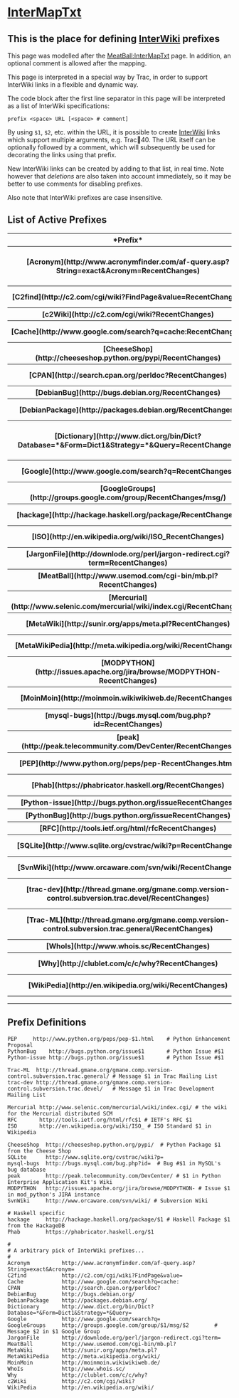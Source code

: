 # [InterMapTxt](inter-map-txt)

## This is the place for defining [InterWiki](inter-wiki) prefixes


This page was modelled after the [ MeatBall:InterMapTxt](http://www.usemod.com/cgi-bin/mb.pl?InterMapTxt) page.
In addition, an optional comment is allowed after the mapping.


This page is interpreted in a special way by Trac, in order to support
InterWiki links in a flexible and dynamic way.


The code block after the first line separator in this page
will be interpreted as a list of InterWiki specifications:

```wiki
prefix <space> URL [<space> # comment]
```


By using `$1`, `$2`, etc. within the URL, it is possible to create 
[InterWiki](inter-wiki) links which support multiple arguments, e.g. Trac:ticket:40.
The URL itself can be optionally followed by a comment, 
which will subsequently be used for decorating the links 
using that prefix.


New InterWiki links can be created by adding to that list, in real time.
Note however that *deletions* are also taken into account immediately,
so it may be better to use comments for disabling prefixes.


Also note that InterWiki prefixes are case insensitive.

## List of Active Prefixes

<table><tr><th>*Prefix*</th>
<th>*Site*</th></tr>
<tr><th>[Acronym](http://www.acronymfinder.com/af-query.asp?String=exact&Acronym=RecentChanges)</th>
<th>[http://www.acronymfinder.com/af-query.asp?String=exact&Acronym=](http://www.acronymfinder.com/af-query.asp?String=exact&Acronym=)</th></tr>
<tr><th>[C2find](http://c2.com/cgi/wiki?FindPage&value=RecentChanges)</th>
<th>[http://c2.com/cgi/wiki?FindPage&value=](http://c2.com/cgi/wiki?FindPage&value=)</th></tr>
<tr><th>[c2Wiki](http://c2.com/cgi/wiki?RecentChanges)</th>
<th>[http://c2.com/cgi/wiki?](http://c2.com/cgi/wiki?)</th></tr>
<tr><th>[Cache](http://www.google.com/search?q=cache:RecentChanges)</th>
<th>[http://www.google.com/search?q=cache:](http://www.google.com/search?q=cache:)</th></tr>
<tr><th>[CheeseShop](http://cheeseshop.python.org/pypi/RecentChanges)</th>
<th>[Python Package $1 from the Cheese Shop](http://cheeseshop.python.org/pypi/)</th></tr>
<tr><th>[CPAN](http://search.cpan.org/perldoc?RecentChanges)</th>
<th>[http://search.cpan.org/perldoc?](http://search.cpan.org/perldoc?)</th></tr>
<tr><th>[DebianBug](http://bugs.debian.org/RecentChanges)</th>
<th>[http://bugs.debian.org/](http://bugs.debian.org/)</th></tr>
<tr><th>[DebianPackage](http://packages.debian.org/RecentChanges)</th>
<th>[http://packages.debian.org/](http://packages.debian.org/)</th></tr>
<tr><th>[Dictionary](http://www.dict.org/bin/Dict?Database=*&Form=Dict1&Strategy=*&Query=RecentChanges)</th>
<th>[http://www.dict.org/bin/Dict?Database=\*&Form=Dict1&Strategy=\*&Query=](http://www.dict.org/bin/Dict?Database=*&Form=Dict1&Strategy=*&Query=)</th></tr>
<tr><th>[Google](http://www.google.com/search?q=RecentChanges)</th>
<th>[http://www.google.com/search?q=](http://www.google.com/search?q=)</th></tr>
<tr><th>[GoogleGroups](http://groups.google.com/group/RecentChanges/msg/)</th>
<th>[Message $2 in $1 Google Group](http://groups.google.com/group/$1/msg/$2)</th></tr>
<tr><th>[hackage](http://hackage.haskell.org/package/RecentChanges)</th>
<th>[Haskell Package $1 from the HackageDB](http://hackage.haskell.org/package/$1)</th></tr>
<tr><th>[ISO](http://en.wikipedia.org/wiki/ISO_RecentChanges)</th>
<th>[ISO Standard $1 in Wikipedia](http://en.wikipedia.org/wiki/ISO_)</th></tr>
<tr><th>[JargonFile](http://downlode.org/perl/jargon-redirect.cgi?term=RecentChanges)</th>
<th>[http://downlode.org/perl/jargon-redirect.cgi?term=](http://downlode.org/perl/jargon-redirect.cgi?term=)</th></tr>
<tr><th>[MeatBall](http://www.usemod.com/cgi-bin/mb.pl?RecentChanges)</th>
<th>[http://www.usemod.com/cgi-bin/mb.pl?](http://www.usemod.com/cgi-bin/mb.pl?)</th></tr>
<tr><th>[Mercurial](http://www.selenic.com/mercurial/wiki/index.cgi/RecentChanges)</th>
<th>[the wiki for the Mercurial distributed SCM](http://www.selenic.com/mercurial/wiki/index.cgi/)</th></tr>
<tr><th>[MetaWiki](http://sunir.org/apps/meta.pl?RecentChanges)</th>
<th>[http://sunir.org/apps/meta.pl?](http://sunir.org/apps/meta.pl?)</th></tr>
<tr><th>[MetaWikiPedia](http://meta.wikipedia.org/wiki/RecentChanges)</th>
<th>[http://meta.wikipedia.org/wiki/](http://meta.wikipedia.org/wiki/)</th></tr>
<tr><th>[MODPYTHON](http://issues.apache.org/jira/browse/MODPYTHON-RecentChanges)</th>
<th>[Issue $1 in mod_python's JIRA instance](http://issues.apache.org/jira/browse/MODPYTHON-)</th></tr>
<tr><th>[MoinMoin](http://moinmoin.wikiwikiweb.de/RecentChanges)</th>
<th>[http://moinmoin.wikiwikiweb.de/](http://moinmoin.wikiwikiweb.de/)</th></tr>
<tr><th>[mysql-bugs](http://bugs.mysql.com/bug.php?id=RecentChanges)</th>
<th>[Bug \#$1 in MySQL's bug database](http://bugs.mysql.com/bug.php?id=)</th></tr>
<tr><th>[peak](http://peak.telecommunity.com/DevCenter/RecentChanges)</th>
<th>[$1 in Python Enterprise Application Kit's Wiki](http://peak.telecommunity.com/DevCenter/)</th></tr>
<tr><th>[PEP](http://www.python.org/peps/pep-RecentChanges.html)</th>
<th>[Python Enhancement Proposal](http://www.python.org/peps/pep-$1.html)</th></tr>
<tr><th>[Phab](https://phabricator.haskell.org/RecentChanges)</th>
<th>[https://phabricator.haskell.org/$1](https://phabricator.haskell.org/$1)</th></tr>
<tr><th>[Python-issue](http://bugs.python.org/issueRecentChanges)</th>
<th>[Python Issue \#$1](http://bugs.python.org/issue$1)</th></tr>
<tr><th>[PythonBug](http://bugs.python.org/issueRecentChanges)</th>
<th>[Python Issue \#$1](http://bugs.python.org/issue$1)</th></tr>
<tr><th>[RFC](http://tools.ietf.org/html/rfcRecentChanges)</th>
<th>[IETF's RFC $1](http://tools.ietf.org/html/rfc$1)</th></tr>
<tr><th>[SQLite](http://www.sqlite.org/cvstrac/wiki?p=RecentChanges)</th>
<th>[http://www.sqlite.org/cvstrac/wiki?p=](http://www.sqlite.org/cvstrac/wiki?p=)</th></tr>
<tr><th>[SvnWiki](http://www.orcaware.com/svn/wiki/RecentChanges)</th>
<th>[Subversion Wiki](http://www.orcaware.com/svn/wiki/)</th></tr>
<tr><th>[trac-dev](http://thread.gmane.org/gmane.comp.version-control.subversion.trac.devel/RecentChanges)</th>
<th>[Message $1 in Trac Development Mailing List](http://thread.gmane.org/gmane.comp.version-control.subversion.trac.devel/)</th></tr>
<tr><th>[Trac-ML](http://thread.gmane.org/gmane.comp.version-control.subversion.trac.general/RecentChanges)</th>
<th>[Message $1 in Trac Mailing List](http://thread.gmane.org/gmane.comp.version-control.subversion.trac.general/)</th></tr>
<tr><th>[WhoIs](http://www.whois.sc/RecentChanges)</th>
<th>[http://www.whois.sc/](http://www.whois.sc/)</th></tr>
<tr><th>[Why](http://clublet.com/c/c/why?RecentChanges)</th>
<th>[http://clublet.com/c/c/why?](http://clublet.com/c/c/why?)</th></tr>
<tr><th>[WikiPedia](http://en.wikipedia.org/wiki/RecentChanges)</th>
<th>[http://en.wikipedia.org/wiki/](http://en.wikipedia.org/wiki/)</th></tr></table>

---

## Prefix Definitions

```wiki
PEP     http://www.python.org/peps/pep-$1.html    # Python Enhancement Proposal 
PythonBug    http://bugs.python.org/issue$1       # Python Issue #$1
Python-issue http://bugs.python.org/issue$1       # Python Issue #$1

Trac-ML  http://thread.gmane.org/gmane.comp.version-control.subversion.trac.general/ # Message $1 in Trac Mailing List
trac-dev http://thread.gmane.org/gmane.comp.version-control.subversion.trac.devel/   # Message $1 in Trac Development Mailing List

Mercurial http://www.selenic.com/mercurial/wiki/index.cgi/ # the wiki for the Mercurial distributed SCM
RFC       http://tools.ietf.org/html/rfc$1 # IETF's RFC $1
ISO       http://en.wikipedia.org/wiki/ISO_ # ISO Standard $1 in Wikipedia

CheeseShop  http://cheeseshop.python.org/pypi/  # Python Package $1 from the Cheese Shop
SQLite      http://www.sqlite.org/cvstrac/wiki?p= 
mysql-bugs  http://bugs.mysql.com/bug.php?id=  # Bug #$1 in MySQL's bug database
peak        http://peak.telecommunity.com/DevCenter/ # $1 in Python Enterprise Application Kit's Wiki
MODPYTHON   http://issues.apache.org/jira/browse/MODPYTHON- # Issue $1 in mod_python's JIRA instance
SvnWiki     http://www.orcaware.com/svn/wiki/ # Subversion Wiki

# Haskell specific
hackage     http://hackage.haskell.org/package/$1 # Haskell Package $1 from the HackageDB
Phab        https://phabricator.haskell.org/$1

#
# A arbitrary pick of InterWiki prefixes...
#
Acronym          http://www.acronymfinder.com/af-query.asp?String=exact&Acronym=
C2find           http://c2.com/cgi/wiki?FindPage&value=
Cache            http://www.google.com/search?q=cache:
CPAN             http://search.cpan.org/perldoc?
DebianBug        http://bugs.debian.org/
DebianPackage    http://packages.debian.org/
Dictionary       http://www.dict.org/bin/Dict?Database=*&Form=Dict1&Strategy=*&Query=
Google           http://www.google.com/search?q=
GoogleGroups     http://groups.google.com/group/$1/msg/$2        # Message $2 in $1 Google Group
JargonFile       http://downlode.org/perl/jargon-redirect.cgi?term=
MeatBall         http://www.usemod.com/cgi-bin/mb.pl?
MetaWiki         http://sunir.org/apps/meta.pl?
MetaWikiPedia    http://meta.wikipedia.org/wiki/
MoinMoin         http://moinmoin.wikiwikiweb.de/
WhoIs            http://www.whois.sc/
Why              http://clublet.com/c/c/why?
c2Wiki           http://c2.com/cgi/wiki?
WikiPedia        http://en.wikipedia.org/wiki/
```